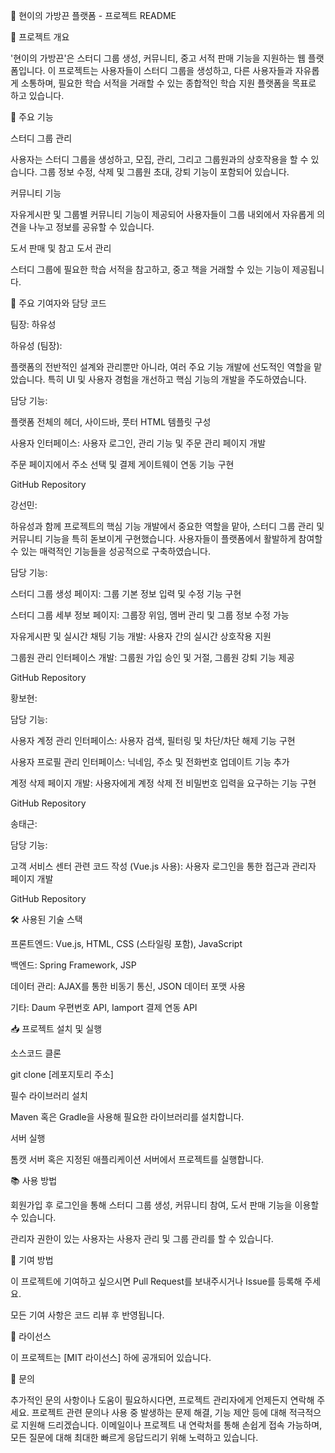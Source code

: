 🌟 현이의 가방끈 플랫폼 - 프로젝트 README

📝 프로젝트 개요

'현이의 가방끈'은 스터디 그룹 생성, 커뮤니티, 중고 서적 판매 기능을 지원하는 웹 플랫폼입니다. 이 프로젝트는 사용자들이 스터디 그룹을 생성하고, 다른 사용자들과 자유롭게 소통하며, 필요한 학습 서적을 거래할 수 있는 종합적인 학습 지원 플랫폼을 목표로 하고 있습니다.

🚀 주요 기능

스터디 그룹 관리

사용자는 스터디 그룹을 생성하고, 모집, 관리, 그리고 그룹원과의 상호작용을 할 수 있습니다. 그룹 정보 수정, 삭제 및 그룹원 초대, 강퇴 기능이 포함되어 있습니다.

커뮤니티 기능

자유게시판 및 그룹별 커뮤니티 기능이 제공되어 사용자들이 그룹 내외에서 자유롭게 의견을 나누고 정보를 공유할 수 있습니다.

도서 판매 및 참고 도서 관리

스터디 그룹에 필요한 학습 서적을 참고하고, 중고 책을 거래할 수 있는 기능이 제공됩니다.

👥 주요 기여자와 담당 코드

팀장: 하유성

하유성 (팀장):

플랫폼의 전반적인 설계와 관리뿐만 아니라, 여러 주요 기능 개발에 선도적인 역할을 맡았습니다. 특히 UI 및 사용자 경험을 개선하고 핵심 기능의 개발을 주도하였습니다.

담당 기능:

플랫폼 전체의 헤더, 사이드바, 풋터 HTML 템플릿 구성

사용자 인터페이스: 사용자 로그인, 관리 기능 및 주문 관리 페이지 개발

주문 페이지에서 주소 선택 및 결제 게이트웨이 연동 기능 구현

GitHub Repository

강선민:

하유성과 함께 프로젝트의 핵심 기능 개발에서 중요한 역할을 맡아, 스터디 그룹 관리 및 커뮤니티 기능을 특히 돋보이게 구현했습니다. 사용자들이 플랫폼에서 활발하게 참여할 수 있는 매력적인 기능들을 성공적으로 구축하였습니다.

담당 기능:

스터디 그룹 생성 페이지: 그룹 기본 정보 입력 및 수정 기능 구현

스터디 그룹 세부 정보 페이지: 그룹장 위임, 멤버 관리 및 그룹 정보 수정 가능

자유게시판 및 실시간 채팅 기능 개발: 사용자 간의 실시간 상호작용 지원

그룹원 관리 인터페이스 개발: 그룹원 가입 승인 및 거절, 그룹원 강퇴 기능 제공

GitHub Repository

황보현:

담당 기능:

사용자 계정 관리 인터페이스: 사용자 검색, 필터링 및 차단/차단 해제 기능 구현

사용자 프로필 관리 인터페이스: 닉네임, 주소 및 전화번호 업데이트 기능 추가

계정 삭제 페이지 개발: 사용자에게 계정 삭제 전 비밀번호 입력을 요구하는 기능 구현

GitHub Repository

송태근:

담당 기능:

고객 서비스 센터 관련 코드 작성 (Vue.js 사용): 사용자 로그인을 통한 접근과 관리자 페이지 개발

GitHub Repository

🛠️ 사용된 기술 스택

프론트엔드: Vue.js, HTML, CSS (스타일링 포함), JavaScript

백엔드: Spring Framework, JSP

데이터 관리: AJAX를 통한 비동기 통신, JSON 데이터 포맷 사용

기타: Daum 우편번호 API, Iamport 결제 연동 API

📥 프로젝트 설치 및 실행

소스코드 클론

git clone [레포지토리 주소]

필수 라이브러리 설치

Maven 혹은 Gradle을 사용해 필요한 라이브러리를 설치합니다.

서버 실행

톰캣 서버 혹은 지정된 애플리케이션 서버에서 프로젝트를 실행합니다.

📚 사용 방법

회원가입 후 로그인을 통해 스터디 그룹 생성, 커뮤니티 참여, 도서 판매 기능을 이용할 수 있습니다.

관리자 권한이 있는 사용자는 사용자 관리 및 그룹 관리를 할 수 있습니다.

🤝 기여 방법

이 프로젝트에 기여하고 싶으시면 Pull Request를 보내주시거나 Issue를 등록해 주세요.

모든 기여 사항은 코드 리뷰 후 반영됩니다.

📜 라이선스

이 프로젝트는 [MIT 라이선스] 하에 공개되어 있습니다.

📧 문의

추가적인 문의 사항이나 도움이 필요하시다면, 프로젝트 관리자에게 언제든지 연락해 주세요. 프로젝트 관련 문의나 사용 중 발생하는 문제 해결, 기능 제안 등에 대해 적극적으로 지원해 드리겠습니다. 이메일이나 프로젝트 내 연락처를 통해 손쉽게 접속 가능하며, 모든 질문에 대해 최대한 빠르게 응답드리기 위해 노력하고 있습니다.

